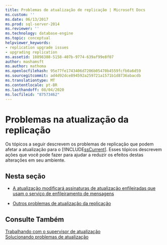 ```yaml
---
title: Problemas de atualização de replicação | Microsoft Docs
ms.custom: ''
ms.date: 06/13/2017
ms.prod: sql-server-2014
ms.reviewer: ''
ms.technology: database-engine
ms.topic: conceptual
helpviewer_keywords:
- replication upgrade issues
- upgrading replication
ms.assetid: 18898388-5158-407b-9774-639af99e8f07
author: mashamsft
ms.author: mathoma
ms.openlocfilehash: 95e77fe1743406d7206b05470b4559fcfb0a6d59
ms.sourcegitcommit: ad4d92dce894592a259721a1571b1d8736abacdb
ms.translationtype: MT
ms.contentlocale: pt-BR
ms.lasthandoff: 08/04/2020
ms.locfileid: "87573462"
---
```

# <a name="replication-upgrade-issues"></a>Problemas na atualização da replicação
  Os tópicos a seguir descrevem os problemas de replicação que podem afetar a atualização para o [!INCLUDE[ssCurrent](../../includes/sscurrent-md.md)]. Esses tópicos descrevem ações que você pode fazer para ajudar a reduzir os efeitos destas alterações em seu ambiente.  
  
## <a name="in-this-section"></a>Nesta seção  
  
-   [A atualização modificará assinaturas de atualização enfileiradas que usam o serviço de enfileiramento de mensagens](../../../2014/sql-server/install/upgrading-will-modify-queued-updating-subscriptions-that-use-message-queuing.md)  
  
-   [Outros problemas de atualização da replicação](../../../2014/sql-server/install/other-replication-upgrade-issues.md)  
  
## <a name="see-also"></a>Consulte Também  
 [Trabalhando com o supervisor de atualização](../../../2014/sql-server/install/working-with-upgrade-advisor.md)   
 [Solucionando problemas de atualização](../../../2014/sql-server/install/resolving-upgrade-issues.md)  
  
  
